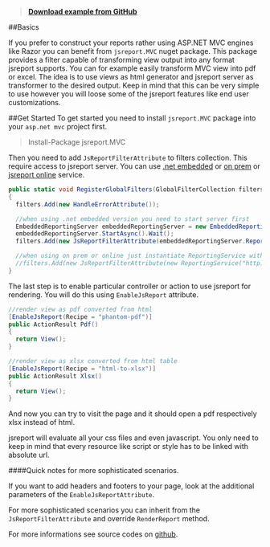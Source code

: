 >  **[Download example from GitHub](https://github.com/jsreport/net/tree/master/examples/Mvc)**

##Basics

If you prefer to construct your reports rather using ASP.NET MVC engines like Razor you can benefit from `jsreport.MVC` nuget package. This package provides a filter capable of transforming view output into any format jsreport supports. You can for example easily transform MVC view into pdf or excel. The idea is to use views as html generator and jsreport server as transformer to the desired output. Keep in mind that this can be very simple to use however you will loose some of the jsreport features like end user customizations.

##Get Started
To get started you need to install `jsreport.MVC` package into your `asp.net mvc` project first.

> Install-Package jsreport.MVC

Then you need to add `JsReportFilterAttribute` to filters collection. This require access to jsreport server. You can use [.net embedded](http://jsreport.net/learn/net-embedded) or [on prem](http://jsreport.net/on-prem) or [jsreport online](http://jsreport.net/online) service.
```c#
public static void RegisterGlobalFilters(GlobalFilterCollection filters)
{
  filters.Add(new HandleErrorAttribute());

  //when using .net embedded version you need to start server first
  EmbeddedReportingServer embeddedReportingServer = new EmbeddedReportingServer();
  embeddedReportingServer.StartAsync().Wait();
  filters.Add(new JsReportFilterAttribute(embeddedReportingServer.ReportingService));

  //when using on prem or online just instantiate ReportingService with correct url
  //filters.Add(new JsReportFilterAttribute(new ReportingService("http://localhost:2000")));
}
```
The last step is to enable particular controller or action to use jsreport for rendering. You will do this using `EnableJsReport` attribute.

```c#
//render view as pdf converted from html
[EnableJsReport(Recipe = "phantom-pdf")]
public ActionResult Pdf()
{
  return View();
}

//render view as xlsx converted from html table
[EnableJsReport(Recipe = "html-to-xlsx")]
public ActionResult Xlsx()
{
  return View();
}
```

And now you can try to visit the page and it should open a pdf respectively xlsx instead of html.

jsreport will evaluate all your css files and even javascript. You only need to keep in mind that every resource like script or style has to be linked with absolute url.

####Quick notes for more sophisticated scenarios.

If you want to add headers and footers to your page, look at the additional parameters of the `EnableJsReportAttribute`.

For more sophisticated scenarios you can inherit from the `JsReportFilterAttribute` and override `RenderReport` method.

For more informations see source codes on [github](https://github.com/jsreport/net/tree/master/examples/Mvc).

